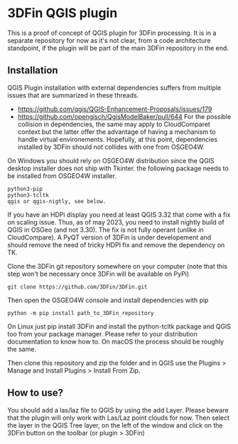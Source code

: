 # 3DFin QGIS plugin

This is a proof of concept of QGIS plugin for 3DFin processing. It is in a separate repository for now as it's not
clear, from a code architecture standpoint, if the plugin will be part of the main 3DFin repository in the end.

## Installation

QGIS Plugin installation with external dependencies suffers from multiple issues that are summarized in these
threads.
 - https://github.com/qgis/QGIS-Enhancement-Proposals/issues/179
 - https://github.com/opengisch/QgisModelBaker/pull/644
For the possible collision in dependencies, the same may apply to CloudComparet context but the latter offer 
the advantage of having a mechanism to handle virtual environements. Hopefully, at this point, dependencies installed 
by 3DFin should not collides with one from OSGEO4W.


On Windows you should rely on OSGEO4W distribution since the QGIS desktop installer does not ship with Tkinter.
the following package needs to be installed from OSGEO4W installer.
```    
python3-pip
python3-tcltk
qgis or qgis-nigtly, see below.
```

If you have an HDPi display you need at least QGIS 3.32 that come with a fix on scaling issue. Thus, as of may 2023,
you need to install nightly build of QGIS in OSGeo (and not 3.30). The fix is not fully operant (unlike in CloudCompare).
A PyQT version of 3DFin is under developement and should remove the need of tricky HDPI fix and remove the dependency on
TK.

Clone the 3DFin git repository somewhere on your computer (note that this step won't be necessary once 3DFin will be available on PyPi)
```console
git clone https://github.com/3DFin/3DFin.git
```

Then open the OSGEO4W console and install dependencies with pip
```console
python -m pip install path_to_3DFin_repository
```

On Linux just pip install 3DFin and install the python-tcltk package and QGIS too from your package manager. Please refer to your distribution documentation
to know how to. On macOS the process should be roughly the same.

Then clone this repository and zip the folder and in QGIS use the Plugins > Manage and Install Plugins > Install From Zip. 

## How to use?

You should add a las/laz file to QGIS by using the add Layer. Please beware that the plugin will only work with Las/Laz point clouds for now. Then select the layer in the QGIS Tree layer, on the left of the window and click on the 3DFin button on the toolbar (or plugin > 3DFin)